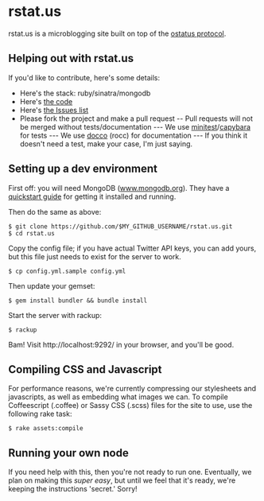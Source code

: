 rstat.us
========

rstat.us is a microblogging site built on top of the [ostatus
protocol](http://status.net/wiki/OStatus).

## Helping out with rstat.us

If you'd like to contribute, here's some details:

- Here's the stack: ruby/sinatra/mongodb
- Here's [the code](http://github.com/hotsh/rstat.us)
- Here's [the Issues list](http://github.com/hotsh/rstat.us/issues)
- Please fork the project and make a pull request
-- Pull requests will not be merged without tests/documentation
--- We use [minitest](https://github.com/seattlerb/minitest)/[capybara](https://github.com/jnicklas/capybara) for tests
--- We use [docco](https://github.com/jashkenas/docco) (rocc) for
documentation
--- If you think it doesn't need a test, make your case, I'm just
saying.

Setting up a dev environment
----------------------------

First off: you will need MongoDB (www.mongodb.org).  They have a [quickstart guide](http://www.mongodb.org/display/DOCS/Quickstart) for getting it installed and running.

Then do the same as above:

    $ git clone https://github.com/$MY_GITHUB_USERNAME/rstat.us.git
    $ cd rstat.us

Copy the config file; if you have actual Twitter API keys, you can add yours, but this file just needs to exist for the server to work.

    $ cp config.yml.sample config.yml

Then update your gemset:

    $ gem install bundler && bundle install

Start the server with rackup:

    $ rackup

Bam! Visit http://localhost:9292/ in your browser, and you'll be good.
    
Compiling CSS and Javascript
----------------------------

For performance reasons, we're currently compressing our stylesheets and javascripts, as well as embedding what images we can. To compile Coffeescript (.coffee) or Sassy CSS (.scss) files for the site to use, use the following rake task:

    $ rake assets:compile

Running your own node
---------------------

If you need help with this, then you're not ready to run one.
Eventually, we plan on making this _super easy_, but until we feel that
it's ready, we're keeping the instructions 'secret.' Sorry!
